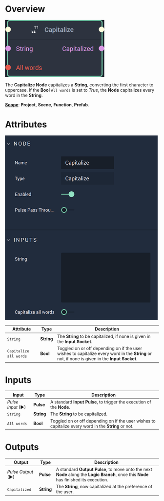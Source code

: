 # Overview

![The Capitalize Node.](../../.gitbook/assets/capitalizenode20241.png)

The **Capitalize Node** capitalizes a **String**, converting the first character to uppercase. If the **Bool** `All words` is set to *True*, the **Node** capitalizes every word in the **String**. 

[**Scope**](../overview.md#scopes): **Project**, **Scene**, **Function**, **Prefab**.

# Attributes

![The Capitalize Node Attributes.](../../.gitbook/assets/capitalizeattributes.png)

|Attribute|Type|Description|
|---|---|---|
|`String`|**String**|The **String** to be capitalized, if none is given in the **Input** **Socket**.|
|`Capitalize all words`|**Bool**|Toggled on or off depending on if the user wishes to capitalize every word in the **String** or not, if none is given in the **Input** **Socket**.|

# Inputs

|Input|Type|Description|
|---|---|---|
|*Pulse Input* (►)|**Pulse**|A standard **Input Pulse**, to trigger the execution of the **Node**.|
|`String`|**String**|The **String** to be capitalized.|
|`All words`|**Bool**|Toggled on or off depending on if the user wishes to capitalize every word in the **String** or not.|

# Outputs

|Output|Type|Description|
|---|---|---|
|*Pulse Output* (►)|**Pulse**|A standard **Output Pulse**, to move onto the next **Node** along the **Logic Branch**, once this **Node** has finished its execution.|
|`Capitalized`|**String**|The **String**, now capitalized at the preference of the user.|



